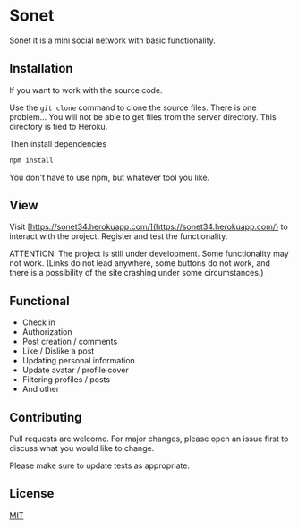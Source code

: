 
# Sonet

Sonet it is a mini social network with basic functionality.

## Installation
If you want to work with the source code.

Use the ```git clone``` command to clone the source files. There is one problem... You will not be able to get files from the server directory. This directory is tied to Heroku.

Then install dependencies
```bash
npm install
```

You don't have to use npm, but whatever tool you like.

## View

Visit [https://sonet34.herokuapp.com/](https://sonet34.herokuapp.com/) to interact with the project. Register and test the functionality.

ATTENTION: The project is still under development. Some functionality may not work. (Links do not lead anywhere, some buttons do not work, and there is a possibility of the site crashing under some circumstances.)

## Functional

- Сheck in
- Authorization
- Post creation / comments
- Like / Dislike a post
- Updating personal information
- Update avatar / profile cover
- Filtering profiles / posts
- And other

## Contributing
Pull requests are welcome. For major changes, please open an issue first to discuss what you would like to change.

Please make sure to update tests as appropriate.

## License
[MIT](https://choosealicense.com/licenses/mit/)
